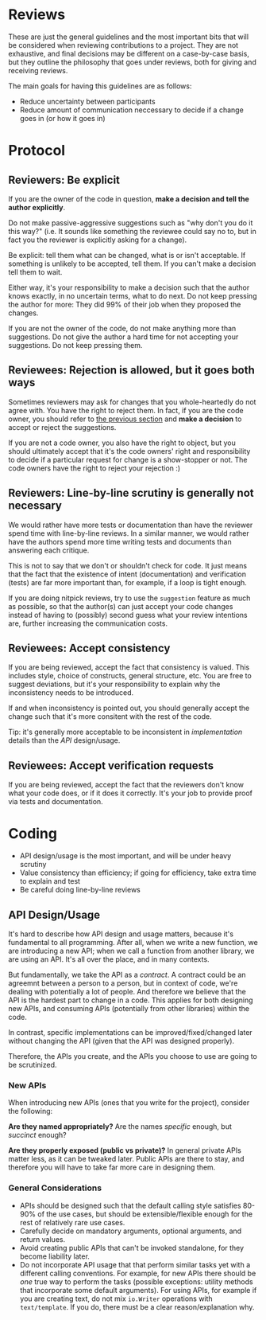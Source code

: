 # Reviews

These are just the general guidelines and the most important bits that will be
considered when reviewing contributions to a project. They are not exhaustive,
and final decisions may be different on a case-by-case basis, but they outline
the philosophy that goes under reviews, both for giving and receiving reviews.

The main goals for having this guidelines are as follows:

* Reduce uncertainty between participants
* Reduce amount of communication neccessary to decide if a change goes in (or how it goes in)

# Protocol

## Reviewers: Be explicit

If you are the owner of the code in question,
**make a decision and tell the author explicitly**.

Do not make passive-aggressive suggestions such as "why don't you do it this way?" (i.e. It sounds like something the reviewee could say no to, but in fact you the reviewer is explicitly asking for a change).

Be explicit: tell them what can be changed, what is or isn't acceptable.
If something is unlikely to be accepted, tell them. If you can't make a decision
tell them to wait.

Either way, it's your responsibility to make a decision such
that the author knows exactly, in no uncertain terms, what to do next.
Do not keep pressing the author for more: They did 99% of their job when they
proposed the changes.

If you are not the owner of the code, do not make anything more than
suggestions. Do not give the author a hard time for not accepting your
suggestions. Do not keep pressing them.

## Reviewees: Rejection is allowed, but it goes both ways

Sometimes reviewers may ask for changes that you whole-heartedly do not agree with.
You have the right to reject them. In fact, if you are the code owner, you
should refer to [the previous section](#reviewers-be-explicit) and **make a decision**
to accept or reject the suggestions.

If you are not a code owner, you also have the right to object, but you should
ultimately accept that it's the code owners' right and responsibility to 
decide if a particular request for change is a show-stopper or not.
The code owners have the right to reject your rejection :)

## Reviewers: Line-by-line scrutiny is generally not necessary

We would rather have more tests or documentation than have the reviewer
spend time with line-by-line reviews. In a similar manner, we would
rather have the authors spend more time writing tests and documents
than answering each critique.

This is not to say that we don't or shouldn't check for code. It
just means that the fact that the existence of intent (documentation) and 
verification (tests) are far more important than, for example,
if a loop is tight enough.

If you are doing nitpick reviews, try to use the `suggestion` feature
as much as possible, so that the author(s) can just accept your code changes
instead of having to (possibly) second guess what your review intentions
are, further increasing the communication costs.

## Reviewees: Accept consistency

If you are being reviewed, accept the fact that consistency is valued.
This includes style, choice of constructs, general structure, etc.
You are free to suggest deviations, but it's your responsibility to
explain why the inconsistency needs to be introduced.

If and when inconsistency is pointed out, you should generally accept
the change such that it's more consitent with the rest of the code.

Tip: it's generally more acceptable to be inconsistent in _implementation_
details than the _API_ design/usage.

## Reviewees: Accept verification requests

If you are being reviewed, accept the fact that the reviewers don't
know what your code does, or if it does it correctly. It's your job
to provide proof via tests and documentation.

# Coding

* API design/usage is the most important, and will be under heavy scrutiny
* Value consistency than efficiency; if going for efficiency, take extra time to explain and test
* Be careful doing line-by-line reviews

## API Design/Usage

It's hard to describe how API design and usage matters, because it's fundamental
to all programming. After all, when we write a new function, we are introducing
a new API; when we call a function from another library, we are using an API.
It's all over the place, and in many contexts.

But fundamentally, we take the API as a _contract_. A contract could be an agreemnt
between a person to a person, but in context of code, we're dealing with
potentially a lot of people. And therefore we believe that the API is the hardest part
to change in a code. This applies for both designing new APIs, and consuming APIs 
(potentially from other libraries) within the code.

In contrast, specific implementations can be improved/fixed/changed later without
changing the API (given that the API was designed properly).

Therefore, the APIs you create, and the APIs you choose to use are going to be
scrutinized.

### New APIs

When introducing new APIs (ones that you write for the project), consider the following:

**Are they named appropriately?** Are the names _specific_ enough, but _succinct_ enough?

**Are they properly exposed (public vs private)?** In general private APIs matter less,
as it can be tweaked later. Public APIs are there to stay, and therefore you will
have to take far more care in designing them.

### General Considerations

* APIs should be designed such that the default calling style satisfies 80-90% of the use cases, but should be extensible/flexible enough for the rest of relatively rare use cases.
* Carefully decide on mandatory arguments, optional arguments, and return values.
* Avoid creating public APIs that can't be invoked standalone, for they become liability later.
* Do not incorporate API usage that that perform similar tasks yet with a different calling conventions. For example, for new APIs there should be _one_ true way to perform the tasks (possible exceptions: utility methods that incorporate some default arguments). For using APIs, for example if you are creating text, do not mix `io.Writer` operations with `text/template`. If you do, there must be a clear reason/explanation why.


